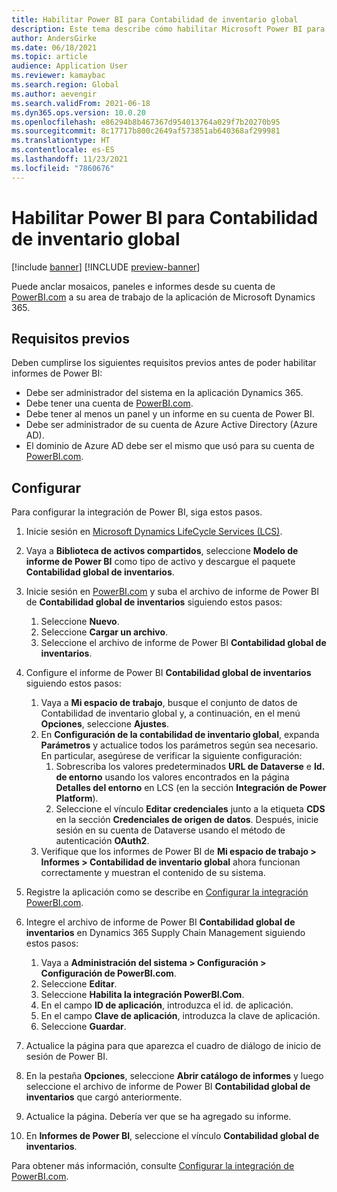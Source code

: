 ```yaml
---
title: Habilitar Power BI para Contabilidad de inventario global
description: Este tema describe cómo habilitar Microsoft Power BI para la Contabilidad de inventario global.
author: AndersGirke
ms.date: 06/18/2021
ms.topic: article
audience: Application User
ms.reviewer: kamaybac
ms.search.region: Global
ms.author: aevengir
ms.search.validFrom: 2021-06-18
ms.dyn365.ops.version: 10.0.20
ms.openlocfilehash: e86294b8b467367d954013764a029f7b20270b95
ms.sourcegitcommit: 8c17717b800c2649af573851ab640368af299981
ms.translationtype: HT
ms.contentlocale: es-ES
ms.lasthandoff: 11/23/2021
ms.locfileid: "7860676"
---
```

# <a name="enable-power-bi-for-global-inventory-accounting"></a>Habilitar Power BI para Contabilidad de inventario global

[!include [banner](../includes/banner.md)]
[!INCLUDE [preview-banner](../includes/preview-banner.md)]
<!--KFM: Preview until 4/30/2022 -->

Puede anclar mosaicos, paneles e informes desde su cuenta de [PowerBI.com](https://powerbi.com/) a su area de trabajo de la aplicación de Microsoft Dynamics 365.

## <a name="prerequisites"></a>Requisitos previos

Deben cumplirse los siguientes requisitos previos antes de poder habilitar informes de Power BI:

- Debe ser administrador del sistema en la aplicación Dynamics 365.
- Debe tener una cuenta de [PowerBI.com](https://powerbi.com/).
- Debe tener al menos un panel y un informe en su cuenta de Power BI.
- Debe ser administrador de su cuenta de Azure Active Directory (Azure AD).
- El dominio de Azure AD debe ser el mismo que usó para su cuenta de [PowerBI.com](https://powerbi.com/).

## <a name="setup"></a>Configurar

Para configurar la integración de Power BI, siga estos pasos.

1. Inicie sesión en [Microsoft Dynamics LifeCycle Services (LCS)](https://lcs.dynamics.com/Logon/Index).
1. Vaya a **Biblioteca de activos compartidos**, seleccione **Modelo de informe de Power BI** como tipo de activo y descargue el paquete **Contabilidad global de inventarios**. 
1. Inicie sesión en [PowerBI.com](https://app.powerbi.com/) y suba el archivo de informe de Power BI de **Contabilidad global de inventarios** siguiendo estos pasos:

    1. Seleccione **Nuevo**.
    1. Seleccione **Cargar un archivo**.
    1. Seleccione el archivo de informe de Power BI **Contabilidad global de inventarios**.

1. Configure el informe de Power BI **Contabilidad global de inventarios** siguiendo estos pasos:

    1. Vaya a **Mi espacio de trabajo**, busque el conjunto de datos de Contabilidad de inventario global y, a continuación, en el menú **Opciones**, seleccione **Ajustes**.
    1. En **Configuración de la contabilidad de inventario global**, expanda **Parámetros** y actualice todos los parámetros según sea necesario. En particular, asegúrese de verificar la siguiente configuración:
        1. Sobrescriba los valores predeterminados **URL de Dataverse** e **Id. de entorno** usando los valores encontrados en la página **Detalles del entorno** en LCS (en la sección **Integración de Power Platform**).
        1. Seleccione el vínculo **Editar credenciales** junto a la etiqueta **CDS** en la sección **Credenciales de origen de datos**. Después, inicie sesión en su cuenta de Dataverse usando el método de autenticación **OAuth2**.
    1. Verifique que los informes de Power BI de **Mi espacio de trabajo \> Informes \> Contabilidad de inventario global** ahora funcionan correctamente y muestran el contenido de su sistema.

1. Registre la aplicación como se describe en [Configurar la integración PowerBI.com](../../fin-ops-core/dev-itpro/analytics/configure-power-bi-integration.md#registration-process).
1. Integre el archivo de informe de Power BI **Contabilidad global de inventarios** en Dynamics 365 Supply Chain Management siguiendo estos pasos:

    1. Vaya a **Administración del sistema \> Configuración \> Configuración de PowerBI.com**.
    1. Seleccione **Editar**.
    1. Seleccione **Habilita la integración PowerBI.Com**.
    1. En el campo **ID de aplicación**, introduzca el id. de aplicación.
    1. En el campo **Clave de aplicación**, introduzca la clave de aplicación.
    1. Seleccione **Guardar**.

1. Actualice la página para que aparezca el cuadro de diálogo de inicio de sesión de Power BI.
1. En la pestaña **Opciones**, seleccione **Abrir catálogo de informes** y luego seleccione el archivo de informe de Power BI **Contabilidad global de inventarios** que cargó anteriormente.
1. Actualice la página. Debería ver que se ha agregado su informe.
1. En **Informes de Power BI**, seleccione el vínculo **Contabilidad global de inventarios**.

Para obtener más información, consulte [Configurar la integración de PowerBI.com](../../fin-ops-core/dev-itpro/analytics/configure-power-bi-integration.md).

